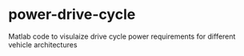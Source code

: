 # power-drive-cycle
Matlab code to visulaize drive cycle power requirements for different vehicle architectures
